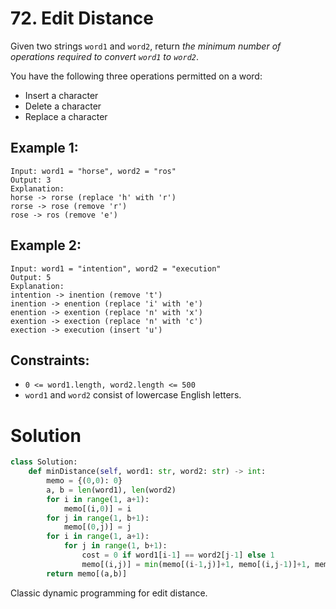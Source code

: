 # 72. Edit Distance

Given two strings `word1` and `word2`, return *the minimum number of operations required to convert `word1` to `word2`*.

You have the following three operations permitted on a word:
- Insert a character
- Delete a character
- Replace a character


## Example 1:
```
Input: word1 = "horse", word2 = "ros"
Output: 3
Explanation: 
horse -> rorse (replace 'h' with 'r')
rorse -> rose (remove 'r')
rose -> ros (remove 'e')
```

## Example 2:
```
Input: word1 = "intention", word2 = "execution"
Output: 5
Explanation: 
intention -> inention (remove 't')
inention -> enention (replace 'i' with 'e')
enention -> exention (replace 'n' with 'x')
exention -> exection (replace 'n' with 'c')
exection -> execution (insert 'u')
```

## Constraints:
- `0 <= word1.length, word2.length <= 500`
- `word1` and `word2` consist of lowercase English letters.

# Solution
```python
class Solution:
    def minDistance(self, word1: str, word2: str) -> int:
        memo = {(0,0): 0}
        a, b = len(word1), len(word2)
        for i in range(1, a+1):
            memo[(i,0)] = i
        for j in range(1, b+1):
            memo[(0,j)] = j
        for i in range(1, a+1):
            for j in range(1, b+1):
                cost = 0 if word1[i-1] == word2[j-1] else 1
                memo[(i,j)] = min(memo[(i-1,j)]+1, memo[(i,j-1)]+1, memo[(i-1,j-1)]+cost)
        return memo[(a,b)]
```
Classic dynamic programming for edit distance. 
